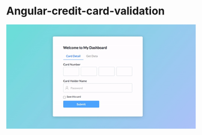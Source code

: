 # Angular-credit-card-validation

![Alt Text](https://raw.githubusercontent.com/dineshadhikari/Angular-credit-card-validation/main/ezgif.com-gif-maker.gif)
